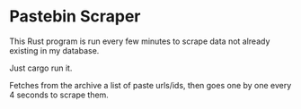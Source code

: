 # Pastebin Scraper

This Rust program is run every few minutes to scrape data not already existing in my database.

Just cargo run it.

Fetches from the archive a list of paste urls/ids, then goes one by one every 4 seconds to scrape them. 
